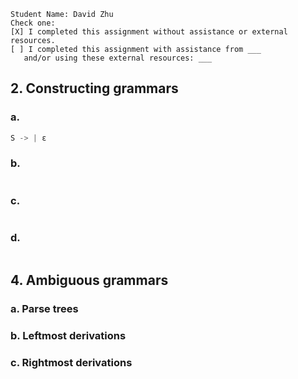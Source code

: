 ```
Student Name: David Zhu
Check one:
[X] I completed this assignment without assistance or external resources.
[ ] I completed this assignment with assistance from ___
   and/or using these external resources: ___
```

## 2. Constructing grammars

### a.
```python
S -> | ε

```

### b.
```python
```

### c.
```python
```

### d.
```python
```

## 4. Ambiguous grammars

### a. Parse trees

### b. Leftmost derivations

### c. Rightmost derivations
